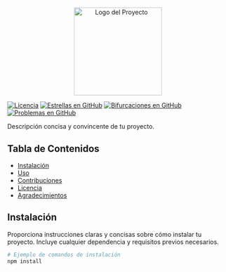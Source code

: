 # <Nombre del Proyecto>

<div align="center">
  <img src="images/logo.png" alt="Logo del Proyecto" width="200">
</div>

[![Licencia](https://img.shields.io/badge/Licencia-MIT-blue.svg)](LICENSE)
[![Estrellas en GitHub](https://img.shields.io/github/stars/tu-usuario/tu-repo.svg)](https://github.com/tu-usuario/tu-repo/stargazers)
[![Bifurcaciones en GitHub](https://img.shields.io/github/forks/tu-usuario/tu-repo.svg)](https://github.com/tu-usuario/tu-repo/network)
[![Problemas en GitHub](https://img.shields.io/github/issues/tu-usuario/tu-repo.svg)](https://github.com/tu-usuario/tu-repo/issues)

Descripción concisa y convincente de tu proyecto.

## Tabla de Contenidos

- [Instalación](#instalación)
- [Uso](#uso)
- [Contribuciones](#contribuciones)
- [Licencia](#licencia)
- [Agradecimientos](#agradecimientos)

## Instalación

Proporciona instrucciones claras y concisas sobre cómo instalar tu proyecto. Incluye cualquier dependencia y requisitos previos necesarios.

```bash
# Ejemplo de comandos de instalación
npm install
